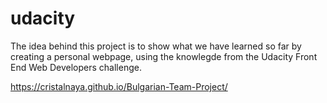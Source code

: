 # udacity

The idea behind this project is to show what we have learned so far by creating a personal webpage, 
using the knowlegde from the Udacity Front End Web Developers challenge. 

https://cristalnaya.github.io/Bulgarian-Team-Project/
